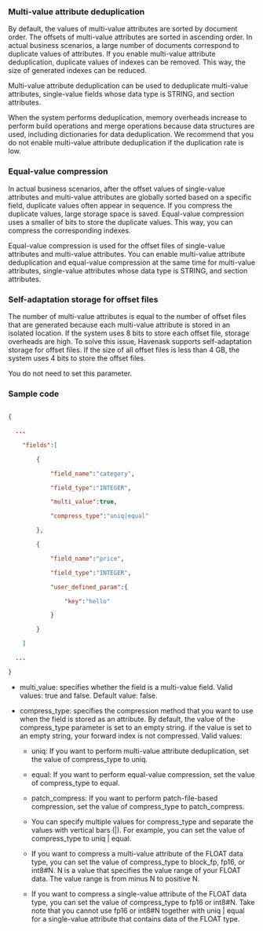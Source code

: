 ### Multi-value attribute deduplication

By default, the values of multi-value attributes are sorted by document order. The offsets of multi-value attributes are sorted in ascending order. In actual business scenarios, a large number of documents correspond to duplicate values of attributes. If you enable multi-value attribute deduplication, duplicate values of indexes can be removed. This way, the size of generated indexes can be reduced.

Multi-value attribute deduplication can be used to deduplicate multi-value attributes, single-value fields whose data type is STRING, and section attributes.

When the system performs deduplication, memory overheads increase to perform build operations and merge operations because data structures are used, including dictionaries for data deduplication. We recommend that you do not enable multi-value attribute deduplication if the duplication rate is low.

### Equal-value compression

In actual business scenarios, after the offset values of single-value attributes and multi-value attributes are globally sorted based on a specific field, duplicate values often appear in sequence. If you compress the duplicate values, large storage space is saved. Equal-value compression uses a smaller of bits to store the duplicate values. This way, you can compress the corresponding indexes.

Equal-value compression is used for the offset files of single-value attributes and multi-value attributes. You can enable multi-value attribute deduplication and equal-value compression at the same time for multi-value attributes, single-value attributes whose data type is STRING, and section attributes.

### Self-adaptation storage for offset files

The number of multi-value attributes is equal to the number of offset files that are generated because each multi-value attribute is stored in an isolated location. If the system uses 8 bits to store each offset file, storage overheads are high. To solve this issue, Havenask supports self-adaptation storage for offset files. If the size of all offset files is less than 4 GB, the system uses 4 bits to store the offset files.

You do not need to set this parameter.

### Sample code

```json

{

  ...

    "fields":[

        {

            "field_name":"category",

            "field_type":"INTEGER",

            "multi_value":true,

            "compress_type":"uniq|equal"

        },

        {

            "field_name":"price",

            "field_type":"INTEGER",

            "user_defined_param":{

                "key":"hello"

            }

        }

    ]

  ...

}

```



- multi_value: specifies whether the field is a multi-value field. Valid values: true and false. Default value: false.

- compress_type: specifies the compression method that you want to use when the field is stored as an attribute. By default, the value of the compress_type parameter is set to an empty string. if the value is set to an empty string, your forward index is not compressed. Valid values:

   - uniq: If you want to perform multi-value attribute deduplication, set the value of compress_type to uniq.

   - equal: If you want to perform equal-value compression, set the value of compress_type to equal.

   - patch_compress: If you want to perform patch-file-based compression, set the value of compress_type to patch_compress.

   - You can specify multiple values for compress_type and separate the values with vertical bars (|). For example, you can set the value of compress_type to uniq | equal.

   - If you want to compress a multi-value attribute of the FLOAT data type, you can set the value of compress_type to block_fp, fp16, or int8#N. N is a value that specifies the value range of your FLOAT data. The value range is from minus N to positive N.

   - If you want to compress a single-value attribute of the FLOAT data type, you can set the value of compress_type to fp16 or int8#N. Take note that you cannot use fp16 or int8#N together with uniq | equal for a single-value attribute that contains data of the FLOAT type.


